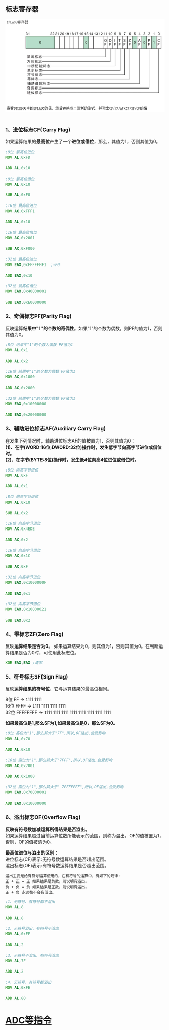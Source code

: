 ## 标志寄存器

<div align="center"> <img src="../images/eflags//_1_eflags.png" width=""/> </div><br>

### 1、进位标志CF(Carry Flag)
如果运算结果的**最高位**产生了一个**进位或借位**，那么，其值为1，否则其值为0。
```asm
;8位 最高位进位
MOV AL,0xFD

ADD AL,0x10

;8位 最高位借位
MOV AL,0x10

SUB AL,0xF0

;16位 最高位进位
MOV AX,0xFFF1

ADD AL,0x10

;16位 最高位借位
MOV AX,0x2001

SUB AX,0xF000

;32位 最高位进位
MOV EAX,0xFFFFFFF1  ;-F0

ADD EAX,0x10

;32位 最高位借位
MOV EAX,0x40000001

SUB EAX,0xE0000000
```

### 2、奇偶标志PF(Parity Flag)
反映运算**结果中"1"的个数的奇偶性**。如果"1"的个数为偶数，则PF的值为1，否则其值为0。
```asm
;8位 结果中"1"的个数为偶数 PF值为1
MOV AL,0x1

ADD AL,0x2

;16位 结果中"1"的个数为偶数 PF值为1
MOV AX,0x1000

ADD AX,0x2000

;32位 结果中"1"的个数为偶数 PF值为1
MOV EAX,0x10000000

ADD EAX,0x20000000
```

### 3、辅助进位标志AF(Auxiliary Carry Flag)
在发生下列情况时，辅助进位标志AF的值被置为1，否则其值为0：<br/>
**(1)、在字(WORD:16位;DWORD:32位)操作时，发生低字节向高字节进位或借位时。** <br/>
**(2)、在字节(BYTE:8位)操作时，发生低4位向高4位进位或借位时。** <br/>

```asm
;8位 向高字节进位
MOV AL,0xF

ADD AL,0x1

;8位 向高字节借位
MOV AL,0x10

SUB AL,0x2

;16位 向高字节进位
MOV AX,0x4EDE

ADD AX,0x2

;16位 向高字节借位
MOV AX,0x1C

SUB AX,0xF

;32位 向高字节进位
MOV EAX,0x1000000F

ADD EAX,0x1

;32位 向高字节借位
MOV EAX,0x10000021

SUB EAX,0x2
```

### 4、零标志ZF(Zero Flag)
反映**运算结果是否为0**。
如果运算结果为0，则其值为1，否则其值为0。在判断运算结果是否为0时，可使用此标志位。
```asm
XOR EAX,EAX ;清零
```
### 5、符号标志SF(Sign Flag)
反映**运算结果的符号位**，它与运算结果的最高位相同。

8位  FF   -> `1`111 1111<br/>
16位 FFFF -> `1`111 1111 1111 1111<br/>
32位 FFFFFFFF -> `1`111 1111 1111 1111 1111 1111 1111 1111<br/>

**如果最高位是1,那么SF为1,如果最高位是0，那么SF为0。**

```asm
;8位 高位为"1",那么其大于"7F",所以,OF溢出,会受影响
MOV AL,0x70

ADD AL,0x10

;16位 高位为"1",那么其大于"7FFF",所以,OF溢出,会受影响
MOV AX,0x7001

ADD AX,0x1000

;32位 高位为"1",那么其大于" 7FFFFFFF",所以,OF溢出,会受影响
MOV EAX,0x70000001

ADD EAX,0x10000000
```

### 6、溢出标志OF(Overflow Flag)
**反映有符号数加减运算所得结果是否溢出。**<br/>
如果运算结果超过当前运算位数所能表示的范围，则称为溢出，OF的值被置为1，否则，OF的值被清为0。

**最高位进位与溢出的区别：**<br/>
进位标志(CF)表示:无符号数运算结果是否超出范围。<br/>
溢出标志(OF)表示:有符号数运算结果是否超出范围。<br/>

```
溢出主要是给有符号运算使用的，在有符号的运算中，有如下的规律:
正 + 正 = 正 如果结果是负数，则说明有溢出。
负 + 负 = 负 如果结果是正数，则说明有溢出。
正 + 负 永远都不会有溢出。						
```

```asm
;1、无符号、有符号都不溢出
MOV AL,8

ADD AL,8

;2、无符号溢出、有符号不溢出
MOV AL,0xFF

ADD AL,2

;3、无符号不溢出、有符号溢出
MOV AL,7F

ADD AL,2

;4、无符号、有符号都溢出	
MOV AL,0xFE

ADD AL,80	
```

# [ADC等指令](https://github.com/raoyanpan/asm_it/blob/master/标志寄存器/ADC等指令/README.md)